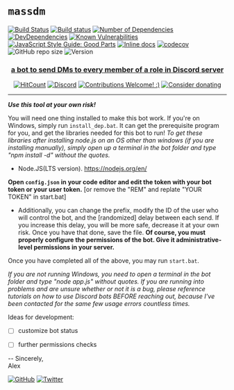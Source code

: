 # `massdm`

[![Build Status](https://travis-ci.org/alexlyee/massdm.svg?branch=master)](https://travis-ci.org/alexlyee/massdm)
 [![Build status](https://ci.appveyor.com/api/projects/status/6g2r48766aehp5bb?svg=true)](https://ci.appveyor.com/project/alexlyee/massdm) 
[![Number of Dependencies](https://david-dm.org/alexlyee/massdm.svg)](https://david-dm.org/alexlyee/massdm)
[![DevDependencies](https://david-dm.org/alexlyee/massdm/dev-status.svg)](https://david-dm.org/alexlyee/massdm?type=dev)
[![Known Vulnerabilities](https://snyk.io/test/github/alexlyee/massdm/badge.svg?targetFile=package.json)](https://snyk.io/test/github/alexlyee/massdm?targetFile=package.json) 
[![JavaScript Style Guide: Good Parts](https://img.shields.io/badge/code%20style-goodparts-brightgreen.svg?style=flat)](https://github.com/dwyl/goodparts "JavaScript The Good Parts")
[![Inline docs](http://inch-ci.org/github/alexlyee/massdm.svg?branch=master)](http://inch-ci.org/github/alexlyee/massdm) 
[![codecov](https://codecov.io/gh/alexlyee/massdm/branch/master/graph/badge.svg)](https://codecov.io/gh/alexlyee/massdm)
![GitHub repo size](https://img.shields.io/github/repo-size/alexlyee/massdm.svg)
![Version](https://img.shields.io/github/package-json/v/alexlyee/massdm.svg)

<h3 align="center">
   <a href="https://fmbot.xyz/">a bot to send DMs to every member of a role in Discord server</a>
</h3>
<p align="center">
  <a href="http://hits.dwyl.com/alexlyee/massdms"><img src="http://hits.dwyl.com/alexlyee/massdm.svg" alt="HitCount"></a>
   <a href="https://discord.gg/tCVG2yU"><img src="https://img.shields.io/discord/363082439985201155.svg" alt="Discord"></a>
  <a href="https://github.com/alexlyee/massdm/issues"><img src="https://img.shields.io/badge/contributions-welcome-brightgreen.svg?style=flat" alt="Contributions Welcome! :)"></a>
 <a href="https://liberapay.com/alexlyee/"><img src="https://img.shields.io/liberapay/receives/alexlyee.svg" alt="Consider donating"></a>
</p>
<hr />


***Use this tool at your own risk!*** 

You will need one thing installed to make this bot work. If you're on Windows, simply run `install_dep.bat`. It can get the prerequisite program for you, and get the libraries needed for this bot to run!
*To get these libraries after installing node.js on an OS other than windows (if you are installing manually), simply open up a terminal in the bot folder and type "npm install -d" without the quotes.*

- Node.JS(LTS version). https://nodejs.org/en/


**Open `config.json` in your code editor and edit the token with your bot token or your user token.** [or remove the "REM" and replate "YOUR TOKEN" in start.bat]
 - Additionally, you can change the prefix, modify the ID of the user who will control the bot, and the [randomized] delay between each send. If you increase this delay, you will be more safe, decrease it at your own risk.
Once you have that done, save the file.
**Of course, you must properly configure the permissions of the bot. Give it administrative-level permissions in your server.**

  Once you have completed all of the above, you may run `start.bat`.

*If you are not running Windows, you need to open a terminal in the bot folder and type "node app.js" without quotes.*
*If you are running into problems and are unsure whether or not it is a bug, please reference tutorials on how to use Discord bots BEFORE reaching out, because I've been contacted for the same few usage errors countless times.*


Ideas for development:
- [ ] customize bot status
- [ ] further permissions checks



-- Sincerely,  
Alex

[![GitHub](https://img.shields.io/github/followers/alexlyee.svg?style=social)](https://github.com/alexlyee/) 
[![Twitter](https://img.shields.io/twitter/follow/alexlyee.svg?label=feel%20free%20to%20add%20me&style=social)](https://twitter.com/alexlyee)

